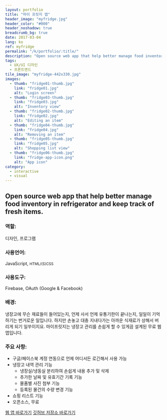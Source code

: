 ```yaml
---
layout: portfolio
title: "마이 프릿지 앱"
header_image: "myfridge.jpg"
header_color: "#000"
header_noshadow: true
breadcrumb_bg: true
date: 2017-03-04
lang: ko
ref: myfridge
permalink: "/k/portfolio/:title/"
description: "Open source web app that help better manage food inventory in refrigerator and keep track of fresh items."
tags:
  - UX/UI 디자인
  - 프론트엔드
tile_image: "myfridge-442x330.jpg"
images:
  - thumb: "fridge01-thumb.jpg"
    link: "fridge01.jpg"
    alt: "Login screen"
  - thumb: "fridge03-thumb.jpg"
    link: "fridge03.jpg"
    alt: "Inventory view"
  - thumb: "fridge02-thumb.jpg"
    link: "fridge02.jpg"
    alt: "Editing an item"
  - thumb: "fridge04-thumb.jpg"
    link: "fridge04.jpg"
    alt: "Removing an item"
  - thumb: "fridge05-thumb.jpg"
    link: "fridge05.jpg"
    alt: "Shopping list view"
  - thumb: "fridge06-thumb.jpg"
    link: "fridge-app-icon.png"
    alt: "App icon"
category:
  - interactive
  - visual
---
```

<section class="project-summary">
  <h1>Open source web app that help better manage food inventory in refrigerator and keep track of fresh items.</h1>
  <section class="info">
    <h3>역할:</h3>
    <p>디자인, 프로그램</p>
  </section>
  <section class="info">
    <h3>사용언어:</h3>
    <p>JavaScript, <small>HTML/(S)CSS</small></p>
  </section>
  <section class="info">
    <h3>사용도구:</h3>
    <p>Firebase, OAuth (Google &amp; Facebook)</p>
  </section>
  <section class="info">
    <h3>배경:</h3>
    <p>냉장고에 무슨 재료들이 들어있는지, 언제 사서 언제 유통기한이 끝나는지, 일일이 기억하기는 번거로운 일입니다. 하지만 손놓고 대충 지내다가는 아까운 식재료가 상해서 버리게 되기 일쑤이지요. 마이프릿지는 냉장고 관리를 손쉽게 할 수 있게끔 설계된 무료 웹 앱입니다.
    </p>
  </section>
  <section class="info">
    <h3>주요 사항:</h3>
    <ul>
      <li>구글/페이스북 계정 연동으로 언제 어디서든 로긴해서 사용 가능</li>
      <li>냉장고 내역 관리 기능
        <ul>
          <li>냉장실/냉동실 분리하여 손쉽게 내용 추가 및 삭제</li>
          <li>추가한 날짜 및 유효기간 기록 기능</li>
          <li>물품별 사진 첨부 기능</li>
          <li>등록된 물건의 수량 변경 기능</li>
        </ul>
      </li>
      <li>쇼핑 리스트 기능</li>
      <li>오픈소스, 무료</li>
    </ul>
  </section>
</section>

<div class="buttons">
  <span class="unselectable">
  <a href="https://rememberfridge.com/" title="웹 앱 바로가기" target="_blank">웹 앱 바로가기</a></span>
  <span class="unselectable"><a href="https://github.com/baadaa/myfridge" title="깃허브 저장소 바로가기" target="_blank">깃허브 저장소 바로가기</a></span>
</div>
